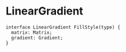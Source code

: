 # LinearGradient

```
interface LinearGradient FillStyle(type) {
  matrix: Matrix;
  gradient: Gradient;
}
```
